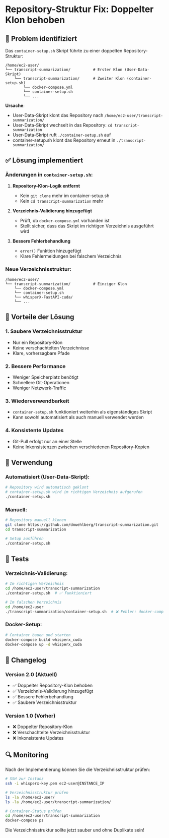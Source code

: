 # Repository-Struktur Fix: Doppelter Klon behoben

## 🐛 **Problem identifiziert**

Das `container-setup.sh` Skript führte zu einer doppelten Repository-Struktur:

```
/home/ec2-user/
└── transcript-summarization/          # Erster Klon (User-Data-Skript)
    └── transcript-summarization/      # Zweiter Klon (container-setup.sh)
        └── docker-compose.yml
        └── container-setup.sh
        └── ...
```

**Ursache**: 
- User-Data-Skript klont das Repository nach `/home/ec2-user/transcript-summarization/`
- User-Data-Skript wechselt in das Repository: `cd transcript-summarization`
- User-Data-Skript ruft `./container-setup.sh` auf
- container-setup.sh klont das Repository erneut in `./transcript-summarization/`

## ✅ **Lösung implementiert**

### **Änderungen in `container-setup.sh`:**

1. **Repository-Klon-Logik entfernt**
   - Kein `git clone` mehr im container-setup.sh
   - Kein `cd transcript-summarization` mehr

2. **Verzeichnis-Validierung hinzugefügt**
   - Prüft, ob `docker-compose.yml` vorhanden ist
   - Stellt sicher, dass das Skript im richtigen Verzeichnis ausgeführt wird

3. **Bessere Fehlerbehandlung**
   - `error()` Funktion hinzugefügt
   - Klare Fehlermeldungen bei falschem Verzeichnis

### **Neue Verzeichnisstruktur:**

```
/home/ec2-user/
└── transcript-summarization/          # Einziger Klon
    └── docker-compose.yml
    └── container-setup.sh
    └── whisperX-FastAPI-cuda/
    └── ...
```

## 🔧 **Vorteile der Lösung**

### **1. Saubere Verzeichnisstruktur**
- Nur ein Repository-Klon
- Keine verschachtelten Verzeichnisse
- Klare, vorhersagbare Pfade

### **2. Bessere Performance**
- Weniger Speicherplatz benötigt
- Schnellere Git-Operationen
- Weniger Netzwerk-Traffic

### **3. Wiederverwendbarkeit**
- `container-setup.sh` funktioniert weiterhin als eigenständiges Skript
- Kann sowohl automatisiert als auch manuell verwendet werden

### **4. Konsistente Updates**
- Git-Pull erfolgt nur an einer Stelle
- Keine Inkonsistenzen zwischen verschiedenen Repository-Kopien

## 🚀 **Verwendung**

### **Automatisiert (User-Data-Skript):**
```bash
# Repository wird automatisch geklont
# container-setup.sh wird im richtigen Verzeichnis aufgerufen
./container-setup.sh
```

### **Manuell:**
```bash
# Repository manuell klonen
git clone https://github.com/dmuehlberg/transcript-summarization.git
cd transcript-summarization

# Setup ausführen
./container-setup.sh
```

## 🧪 **Tests**

### **Verzeichnis-Validierung:**
```bash
# Im richtigen Verzeichnis
cd /home/ec2-user/transcript-summarization
./container-setup.sh  # ✅ Funktioniert

# Im falschen Verzeichnis
cd /home/ec2-user
./transcript-summarization/container-setup.sh  # ❌ Fehler: docker-compose.yml nicht gefunden
```

### **Docker-Setup:**
```bash
# Container bauen und starten
docker-compose build whisperx_cuda
docker-compose up -d whisperx_cuda
```

## 📝 **Changelog**

### **Version 2.0 (Aktuell)**
- ✅ Doppelter Repository-Klon behoben
- ✅ Verzeichnis-Validierung hinzugefügt
- ✅ Bessere Fehlerbehandlung
- ✅ Saubere Verzeichnisstruktur

### **Version 1.0 (Vorher)**
- ❌ Doppelter Repository-Klon
- ❌ Verschachtelte Verzeichnisstruktur
- ❌ Inkonsistente Updates

## 🔍 **Monitoring**

Nach der Implementierung können Sie die Verzeichnisstruktur prüfen:

```bash
# SSH zur Instanz
ssh -i whisperx-key.pem ec2-user@INSTANCE_IP

# Verzeichnisstruktur prüfen
ls -la /home/ec2-user/
ls -la /home/ec2-user/transcript-summarization/

# Container-Status prüfen
cd /home/ec2-user/transcript-summarization
docker-compose ps
```

Die Verzeichnisstruktur sollte jetzt sauber und ohne Duplikate sein! 